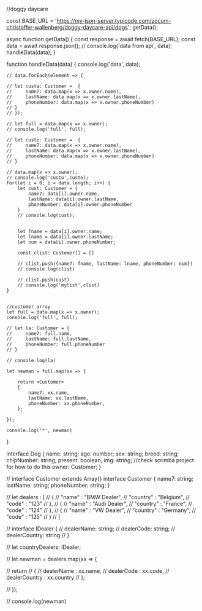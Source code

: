 //doggy daycare


const BASE_URL = 'https://my-json-server.typicode.com/zocom-christoffer-wallenberg/doggy-daycare-api/dogs';
getData();


async function getData() {
    const response = await fetch(BASE_URL);
    const data = await response.json();
    // console.log('data from api', data);
    handleData(data);
}

function handleData(data) {
    console.log('data', data);


    // data.forEach(element => {
        
    // let custa: Customer =  {
    //     name7: data.map(x => x.owner.name),
    //     lastName: data.map(x => x.owner.lastName),
    //     phoneNumber: data.map(x => x.owner.phoneNumber)
    // }
    // });

    // let full = data.map(x => x.owner);
    // console.log('full', full);
    
    // let custo: Customer =  {
    //     name7: data.map(x => x.owner.name),
    //     lastName: data.map(x => x.owner.lastName),
    //     phoneNumber: data.map(x => x.owner.phoneNumber)
    // }

    // data.map(x => x.owner);
    // console.log('custo',custo);
    for(let i = 0; i < data.length; i++) {
        let cust: Customer = {
            name7: data[i].owner.name,
            lastName: data[i].owner.lastName,
            phoneNumber: data[i].owner.phoneNumber
        }
        // console.log(cust);
        

        let fname = data[i].owner.name;
        let lname = data[i].owner.lastName;
        let num = data[i].owner.phoneNumber;

        const clist: Customer[] = []

        // clist.push({name7: fname, lastName: lname, phoneNumber: num})
        // console.log(clist)

        // clist.push(cust)
        // console.log('mylist',clist)
    }


    //customer array
    let full = data.map(x => x.owner);
    console.log('full', full);

    // let la: Customer = {
    //     name7: full.name,
    //     lastName: full.lastName,
    //     phoneNumber: full.phoneNumber
    // }

    // console.log(la)

    let newman = full.map(xx => {

        return <Customer>
        {
            name7: xx.name,
            lastName: xx.lastName,
            phoneNumber: xx.phoneNumber,
        };
    
    });

    console.log('*', newman)
}




interface Dog {
    name: string;
    age: number;
    sex: string;
    breed: string;
    chipNumber: string;
    present: boolean;
    img: string; //check scrimba project for how to do this
    owner: Customer;
}

// interface Customer extends Array<data>{}
interface Customer {
    name7: string;
    lastName: string;
    phoneNumber: string;
}



// let dealers : [ 
//     {
//         "name" : "BMW Dealer",
//         "country" : "Belgium",
//         "code" : "123"
//     },
//         {
//         "name" : "Audi Dealer",
//         "country" : "France",
//         "code" : "124"
//     },
//         {
//         "name" : "VW Dealer",
//         "country" : "Germany",
//         "code" : "125"
//     }
// ]


// interface IDealer {
//     dealerName: string;
//     dealerCode: string;
//     dealerCountry: string
// }

// let countryDealers: IDealer;



// let newman = dealers.map(xx => {

//     return <IDealer>
//     {
//          dealerName : xx.name,
//          dealerCode : xx.code,
//          dealerCountry : xx.country
//     };

//   });

//   console.log(newman)